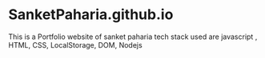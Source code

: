 # SanketPaharia.github.io
This is a Portfolio website of sanket paharia tech stack used are javascript , HTML, CSS, LocalStorage, DOM, Nodejs
